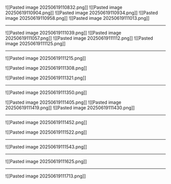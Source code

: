 
![[Pasted image 20250619110832.png]]
![[Pasted image 20250619110904.png]]
![[Pasted image 20250619110934.png]]
![[Pasted image 20250619110958.png]]
![[Pasted image 20250619111013.png]]

---

![[Pasted image 20250619111039.png]]
![[Pasted image 20250619111057.png]]
![[Pasted image 20250619111112.png]]
![[Pasted image 20250619111125.png]]

---

![[Pasted image 20250619111215.png]]

![[Pasted image 20250619111308.png]]

![[Pasted image 20250619111321.png]]

---

![[Pasted image 20250619111350.png]]

![[Pasted image 20250619111405.png]]
![[Pasted image 20250619111419.png]]
![[Pasted image 20250619111430.png]]

---

![[Pasted image 20250619111452.png]]

![[Pasted image 20250619111522.png]]

---

![[Pasted image 20250619111543.png]]

---

![[Pasted image 20250619111625.png]]

---

![[Pasted image 20250619111713.png]]






















